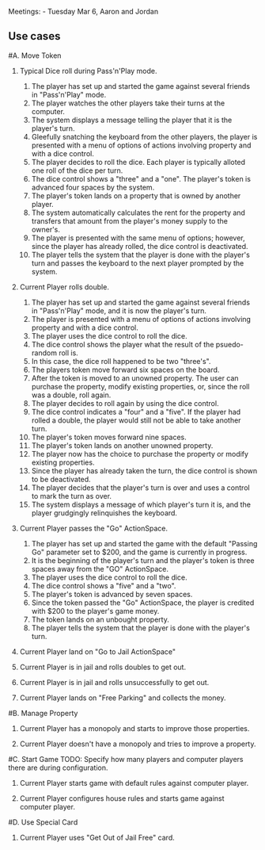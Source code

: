 Meetings: 
    - Tuesday Mar 6, Aaron and Jordan

## Use cases

#A. Move Token

1. Typical Dice roll during Pass'n'Play mode.
    1. The player has set up and started the game against several friends in "Pass'n'Play" mode.
    2. The player watches the other players take their turns at the computer.
    3. The system displays a message telling the player that it is the player's turn.
    4. Gleefully snatching the keyboard from the other players, the player is presented with a menu of options of actions involving property and with a dice control.
    5. The player decides to roll the dice. Each player is typically alloted one roll of the dice per turn.
    6. The dice control shows a "three" and a "one". The player's token is advanced four spaces by the system.
    7. The player's token lands on a property that is owned by another player.
    8. The system automatically calculates the rent for the property and transfers that amount from the player's money supply to the owner's.
    9. The player is presented with the same menu of options; however, since the player has already rolled, the dice control is deactivated.
    10. The player tells the system that the player is done with the player's turn and passes the keyboard to the next player prompted by the system.

2. Current Player rolls double.
    1. The player has set up and started the game against several friends in "Pass'n'Play" mode, and it is now the player's turn.
    4. The player is presented with a menu of options of actions involving property and with a dice control.
    5. The player uses the dice control to roll the dice.
    6. The dice control shows the player what the result of the psuedo-random roll is.
    7. In this case, the dice roll happened to be two "three's".
    8. The players token move forward six spaces on the board.
    9. After the token is moved to an unowned property. The user can purchase the property, modify existing properties, or, since the roll was a double, roll again.
    10. The player decides to roll again by using the dice control.
    11. The dice control indicates a "four" and a "five". If the player had rolled a double, the player would still not be able to take another turn.
    12. The player's token moves forward nine spaces.
    13. The player's token lands on another unowned property.
    14. The player now has the choice to purchase the property or modify existing properties.
    15. Since the player has already taken the turn, the dice control is shown to be deactivated.
    16. The player decides that the player's turn is over and uses a control to mark the turn as over.
    17. The system displays a message of which player's turn it is, and the player grudgingly relinquishes the keyboard.

3. Current Player passes the "Go" ActionSpace.
    1. The player has set up and started the game with the default "Passing Go" parameter set to $200, and the game is currently in progress.
    2. It is the beginning of the player's turn and the player's token is three spaces away from the "GO" ActionSpace.
    3. The player uses the dice control to roll the dice.
    4. The dice control shows a "five" and a "two".
    5. The player's token is advanced by seven spaces.
    6. Since the token passed the "Go" ActionSpace, the player is credited with $200 to the player's game money.
    7. The token lands on an unbought property.
    8. The player tells the system that the player is done with the player's turn.

4. Current Player land on "Go to Jail ActionSpace"

5. Current Player is in jail and rolls doubles to get out.

6. Current Player is in jail and rolls unsuccessfully to get out.

7. Current Player lands on "Free Parking" and collects the money.

#B. Manage Property
1. Current Player has a monopoly and starts to improve those properties.

2. Current Player doesn't have a monopoly and tries to improve a property.

#C. Start Game
TODO: Specify how many players and computer players there are during configuration.  

1. Current Player starts game with default rules against computer player.

2. Current Player configures house rules and starts game against computer player.

#D. Use Special Card

1. Current Player uses "Get Out of Jail Free" card.
